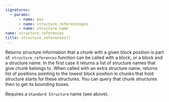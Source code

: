 ```yaml
---
signatures:
  - params:
      - name: pos
      - name: structure_referencespos
      - name: structure_name
name: structure_references
title: structure_references()
---
```



Returns structure information that a chunk with a given block position is part
of. `structure_references` function can be called with a block, or a block and a
structure name. In the first case it returns a list of structure names that give
chunk belongs to. When called with an extra structure name, returns list of
positions pointing to the lowest block position in chunks that hold structure
starts for these structures. You can query that chunk structures then to get its
bounding boxes.

Requires a `Standard Structure` name (see above).
